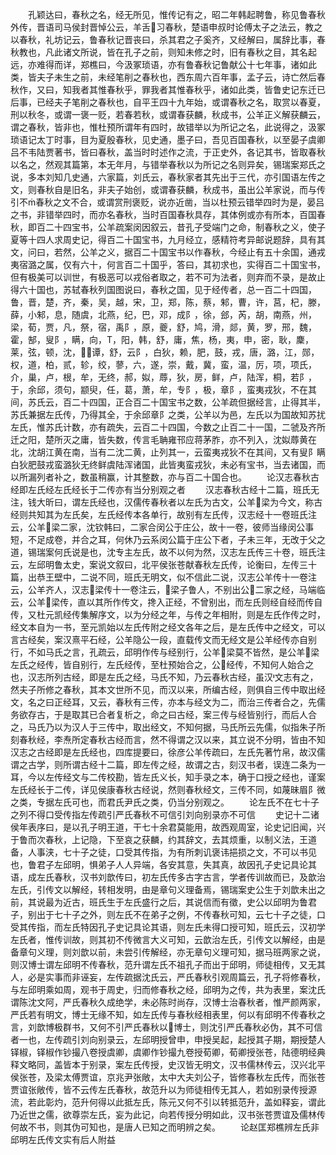 <!-- { "loadSidebar": true } -->
　　孔颖达曰，春秋之名，经无所见，惟传记有之，昭二年韩起聘鲁，称见鲁春秋外传，晋语司马侯封晋悼公云，羊舌习春秋，楚语申叔时论傅太子之法云，教之以春秋，礼坊记云，鲁春秋记晋丧曰，杀其君之子奚齐，又经解曰，属辞比事，春秋教也，凡此诸文所说，皆在孔子之前，则知未修之时，旧有春秋之目，其名起远，亦难得而详，郑樵曰，今汲冢琐语，亦有鲁春秋记鲁献公十七年事，诸如此类，皆夫子未生之前，未经笔削之春秋也，西东周六百年事，孟子云，诗亡然后春秋作，又曰，知我者其惟春秋乎，罪我者其惟春秋乎，诸如此类，皆鲁史记东迁已后事，已经夫子笔削之春秋也，自平王四十九年始，或谓春秋之名，取赏以春夏，刑以秋冬，或谓一褒一贬，若春若秋，或谓春获麟，秋成书，公羊正义解获麟云，谓之春秋，皆非也，惟杜预所谓年有四时，故错举以为所记之名，此说得之，汲冢琐语记太丁时事，目为夏殷春秋，见史通，墨子曰，吾见百国春秋，以至晏子虞卿吕不韦陆贾著书，皆曰春秋，盖当时时述作之流，于正史外，各记其书，皆取春秋以名之，然观其篇第，本无年月，与错举春秋以为所记之名则异矣，锡瑞案郑氏之说，多本刘知几史通，六家篇，刘氏云，春秋家者其先出于三代，亦引国语左传之文，则春秋自是旧名，非夫子始创，或谓春获麟，秋成书，虽出公羊家说，而与传引不春秋之文不合，或谓赏刑褒贬，说亦近凿，当以杜预云错举四时为是，晏吕之书，非错举四时，而亦名春秋，当时百国春秋具存，其体例或亦有所本，百国春秋，即百二十四宝书，公羊疏案闵因叙云，昔孔子受端门之命，制春秋之义，使子夏等十四人求周史记，得百二十国宝书，九月经立，感精符考异邮说题辞，具有其文，问曰，若然，公羊之义，据百二十国宝书以作春秋，今经止有五十余国，通戎夷宿潞之属，仅有六十，何言百二十国乎，答曰，其初求也，实得百二十国宝书，但有极美可以训世，有极恶可以戎俗者取之，若不可为法者，则弃而不录，是故止得六十国也，苏轼春秋列国图说曰，春秋之国，见于经传者，总一百二十四国，鲁，晋，楚，齐，秦，吴，越，宋，卫，郑，陈，蔡，邾，曹，许，莒，杞，滕，薛，小邾，息，随虞，北燕，纪，巴，邓，成阝，徐，郐，芮，胡，南燕，州，梁，荀，贾，凡，祭，宿，禹阝，原，夔，舒，鸠，滑，郯，黄，罗，邢，魏，霍，郜，叟阝，瞒，向，Τ，阳，韩，舒，庸，焦，杨，夷，申，密，耿，麇，莱，弦，顿，沈，，谭，舒，云阝，白狄，赖，肥，鼓，戎，唐，潞，江，郧，权，道，柏，贰，轸，绞，蓼，六，遂，崇，戴，冀，蛮，温，厉，项，项氏，介，巢，卢，根，牟，无终，郝，姒，蓐，狄，房，鲜，卢，陆浑，桐，若阝，于，余邱，须句，颛臾，任，葛，萧，牟，专阝，极，章阝，蛮夷戎狄，不在其间，苏氏云，百二十四国，正合百二十国宝书之数，公羊疏但据经言，止得其半，苏氏兼据左氏传，乃得其全，于余邱章阝之类，公羊以为邑，左氏以为国故知苏扰左氏，惟苏氏计数，亦有疏失，云百二十四国，今数之止百二十一国，二虢及齐所迁之阳，楚所灭之庸，皆失数，传言毛聃雍邗应蒋茅胙，亦不列入，沈姒蓐黄在北，沈胡江黄在南，当有二沈二黄，止列其一，云蛮夷戎狄不在其间，又有叟阝瞒白狄肥鼓戎蛮潞狄无终鲜虞陆浑诸国，此皆夷蛮戎狄，未必有宝书，当去诸国，而以所漏列者补之，数虽稍赢，计其整数，亦与百二十国合也。
　　论汉志春秋古经即左氏经左氏经长于二传亦有当分别观之者
　　汉志春秋古经十二篇，班氏无注，钱大昕曰，谓左氏经也，汉儒传春秋者以左氏为古文，公羊梁为今文，称古经则共知其为左氏矣，左氏经传本各单行，故别有左氏传，汉志经十一卷班氏注云，公羊梁二家，沈钦韩曰，二家合闵公于庄公，故十一卷，彼师当缘闵公事短，不足成卷，并合之耳，何休乃云系闵公篇于庄公下者，子未三年，无改于父之道，锡瑞案何氏说是也，沈专主左氏，故不以何为然，汉志左氏传三十卷，班氏注云，左邱明鲁太史，案说文叙曰，北平侯张苍献春秋左氏传，论衡曰，左传三十篇，出恭王壁中，二说不同，班氏无明文，似不信此二说，汉志公羊传十一卷注云，公羊齐人，汉志梁传十一卷注云，梁子鲁人，不别出公二家之经，马端临云，公羊梁传，直以其所作传文，搀入正经，不曾别出，而左氏则经自经而传自传，又杜元凯经传集解序文，以为分经之年，与传之年相附，则是左氏作传之时，经文本自为一书，至元凯始以左氏传附之经文各年之后，是左氏传中之经文，可以言古经矣，案汉熹平石经，公羊隐公一段，直载传文而无经文是公羊经传亦自别行，不如马氏之言，孔疏云，邱明作传与经别行，公羊梁莫不皆然，是公羊梁左氏之经传，皆自别行，左氏经传，至杜预始合之，公经传，不知何人始合之也，汉志所列古经，即是左氏之经，马氏不知，乃云春秋古经，虽汉文志有之，然夫子所修之春秋，其本文世所不见，而汉以来，所编古经，则俱自三传中取出经文，名之曰正经耳，又云，春秋有三传，亦本与经文为二，而治三传者合之，先儒务欲存古，于是取其已合者复析之，命之曰古经，案三传与经皆别行，而后人合之，马氏乃以为汉人于三传中，取出经文，不知何据，马氏所云先儒，似指朱子所刻春秋经，李焘所定春秋古经而言，然不得谓之汉以来，其立说不分明，皆由不知汉志之古经即是左氏经也，四库提要曰，徐彦公羊传疏曰，左氏先著竹帛，故汉儒谓之古学，则所谓古经十二篇，即左传之经，故谓之古，刻汉书者，误连二条为一耳，今以左传经文与二传校勘，皆左氏义长，知手录之本，确于口授之经也，谨案左氏经长于二传，详见侯康春秋古经说，然则春秋经文，三传不同，如蔑昧眉阝微之类，专据左氏可也，而君氏尹氏之类，仍当分别观之。
　　论左氏不在七十子之列不得口受传指左传疏引严氏春秋不可信引刘向别录亦不可信
　　史记十二诸侯年表序曰，是以孔子明王道，干七十余君莫能用，故西观周室，论史记旧闻，兴于鲁而次春秋，上记隐，下至哀之获麟，约其辞文，去其烦重，以制义法，王道备，人事浃，七十子之徒，口受其传指，为有所刺讥褒讳挹损之文，不可以书见也，鲁君子左邱明，惧弟子人人异端，各安其意，失其真，故因孔子史记具论其语，成左氏春秋，汉书刘歆传曰，初左氏传多古字古言，学者传训故而已，及歆治左氏，引传文以解经，转相发明，由是章句义理备焉，锡瑞案史公生于刘歆未出之前，其说最为近古，班氏生于左氏盛行之后，其说信而有徵，史公以邱明为鲁君子，别出于七十子之外，则左氏不在弟子之例，不传春秋可知，云七十子之徒，口受其传指，而左氏特因孔子史记具论其语，则左氏未得口授可知，班氏云，汉初学左氏者，惟传训故，则其初不传微言大义可知，云歆治左氏，引传文以解经，由是备章句义理，则刘歆以前，未尝引传解经，亦无章句义理可知，据马班两家之说，则汉博士谓左邱明不传春秋，范升谓左氏不祖孔子而出于邱明，师徒相传，又无其人，必是实事而非诬妄，左传疏据沈氏云，严氏春秋引观周篇云，孔子将修春秋，与左邱明乘如周，观书于周史，归而修春秋之经，邱明为之传，共为表里，案沈氏谓陈沈文阿，严氏春秋久成绝学，未必陈时尚存，汉博士治春秋者，惟严颜两家，严氏若有明文，博士无缘不知，如左氏传与春秋经相表里，何以有邱明不传春秋之言，刘歆博极群书，又何不引严氏春秋以博士，则沈引严氏春秋必伪，其不可信者一也，左传疏引刘向别录云，左邱明授曾申，申授吴起，起授其子期，期授楚人铎椒，铎椒作钞撮八卷授虞卿，虞卿作钞撮九卷授荀卿，荀卿授张苍，陆德明经典释文略同，盖皆本于别录，案左氏传授，史汉皆无明文，汉书儒林传云，汉兴北平侯张苍，及梁太傅贾谊，京兆尹张敞，太中大夫刘公子，皆修春秋左氏传，而张苍贾谊张敞传，皆不云传左氏春秋，故范升以为师徒相传无其人，若如别录传授源流，若此彰灼，范升何得以此抵左氏，陈元又何不引以转抵范升，盖如释妄，谓此乃近世之儒，欲尊崇左氏，妄为此记，向若传授分明如此，汉书张苍贾谊及儒林传何故不书，则其伪可知也，是唐人已知之而明辨之矣。
　　论赵匡郑樵辨左氏非邱明左氏传文实有后人附益
